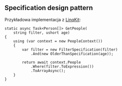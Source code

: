 ## Specification design pattern

Przykładowa implementacja z [LinqKit](https://github.com/scottksmith95/LINQKit):

    static async Task<Person[]> GetPeople(
        string filter, ushort age) 
    {
        using (var context = new PeopleContext())
        {
            var filter = new FilterSpecification(filter)
                .And(new OlderThanSpecification(age));

            return await context.People
                .Where(filter.ToExpression())
                .ToArrayAsync();
        }
    }
